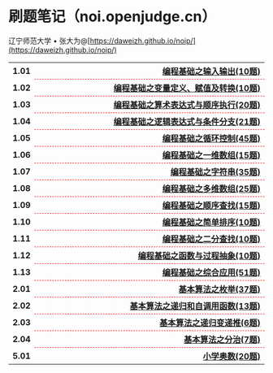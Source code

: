 # 刷题笔记（noi.openjudge.cn）

辽宁师范大学 &bull; 张大为@[https://daweizh.github.io/noip/](https://daweizh.github.io/noip/)

<table style="border:none;width:100%;">
  <tr>
    <th style="border:0px;text-align:left;width:50px;">1.01</th>
    <th style="border:0px; border-bottom:1px dashed red;width:100%;" align="right">
      <a href='1_01.html'>编程基础之输入输出(10题)</a> 
    </th>
  </tr>
  <tr>
    <th style="border:0px;text-align:left;width:50px;">1.02</th>
    <th style="border:0px; border-bottom:1px dashed red;width:100%;" align="right">
      <a href='1_02.html'>编程基础之变量定义、赋值及转换(10题)</a> 
    </th>
  </tr>
  <tr>
    <th style="border:0px;text-align:left;width:50px;">1.03</th>
    <th style="border:0px; border-bottom:1px dashed red;width:100%;" align="right">
      <a href='1_03.html'>编程基础之算术表达式与顺序执行(20题)</a> 
    </th>
  </tr>
  <tr>
    <th style="border:0px;text-align:left;width:50px;">1.04</th>
    <th style="border:0px; border-bottom:1px dashed red;width:100%;" align="right">
      <a href='1_04.html'>编程基础之逻辑表达式与条件分支(21题)</a> 
    </th>
  </tr>
  <tr>
    <th style="border:0px;text-align:left;width:50px;">1.05</th>
    <th style="border:0px; border-bottom:1px dashed red;width:100%;" align="right">
      <a href='1_05.html'>编程基础之循环控制(45题)</a> 
    </th>
  </tr>
  <tr>
    <th style="border:0px;text-align:left;width:50px;">1.06</th>
    <th style="border:0px; border-bottom:1px dashed red;width:100%;" align="right">
      <a href='1_06.html'>编程基础之一维数组(15题)</a> 
    </th>
  </tr>
  <tr>
    <th style="border:0px;text-align:left;width:50px;">1.07</th>
    <th style="border:0px; border-bottom:1px dashed red;width:100%;" align="right">
      <a href='1_07.html'>编程基础之字符串(35题)</a> 
    </th>
  </tr>
  <tr>
    <th style="border:0px;text-align:left;width:50px;">1.08</th>
    <th style="border:0px; border-bottom:1px dashed red;width:100%;" align="right">
      <a href='1_08.html'>编程基础之多维数组(25题)</a> 
    </th>
  </tr>
  <tr>
    <th style="border:0px;text-align:left;width:50px;">1.09</th>
    <th style="border:0px; border-bottom:1px dashed red;width:100%;" align="right">
      <a href='1_09.html'>编程基础之顺序查找(15题)</a> 
    </th>
  </tr>
  <tr>
    <th style="border:0px;text-align:left;width:50px;">1.10</th>
    <th style="border:0px; border-bottom:1px dashed red;width:100%;" align="right">
      <a href='1_10.html'>编程基础之简单排序(10题)</a> 
    </th>
  </tr>
  <tr>
    <th style="border:0px;text-align:left;width:50px;">1.11</th>
    <th style="border:0px; border-bottom:1px dashed red;width:100%;" align="right">
      <a href='1_11.html'>编程基础之二分查找(10题)</a> 
    </th>
  </tr>
  <tr>
    <th style="border:0px;text-align:left;width:50px;">1.12</th>
    <th style="border:0px; border-bottom:1px dashed red;width:100%;" align="right">
      <a href='1_12.html'>编程基础之函数与过程抽象(10题)</a> 
    </th>
  </tr>
  <tr>
    <th style="border:0px;text-align:left;width:50px;">1.13</th>
    <th style="border:0px; border-bottom:1px dashed red;width:100%;" align="right">
      <a href='1_13.html'>编程基础之综合应用(51题)</a> 
    </th>
  </tr>
  <tr>
    <th style="border:0px;text-align:left;width:50px;">2.01</th>
    <th style="border:0px; border-bottom:1px dashed red;width:100%;" align="right">
      <a href='2_01.html'>基本算法之枚举(37题)</a> 
    </th>
  </tr>
  <tr>
    <th style="border:0px;text-align:left;width:50px;">2.02</th>
    <th style="border:0px; border-bottom:1px dashed red;width:100%;" align="right">
      <a href='2_02.html'>基本算法之递归和自调用函数(13题)</a> 
    </th>
  </tr>
  <tr>
    <th style="border:0px;text-align:left;width:50px;">2.03</th>
    <th style="border:0px; border-bottom:1px dashed red;width:100%;" align="right">
      <a href='2_03.html'>基本算法之递归变递推(6题)</a> 
    </th>
  </tr>
  <tr>
    <th style="border:0px;text-align:left;width:50px;">2.04</th>
    <th style="border:0px; border-bottom:1px dashed red;width:100%;" align="right">
      <a href='2_04.html'>基本算法之分治(7题)</a> 
    </th>
  </tr>
  <tr>
    <th style="border:0px;text-align:left;width:50px;">5.01</th>
    <th style="border:0px; border-bottom:1px dashed red;width:100%;" align="right">
      <a href='5_01.html'>小学奥数(20题)</a> 
    </th>
  </tr>
</table>

